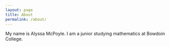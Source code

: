```yaml
---
layout: page
title: About
permalink: /about/
---
```


My name is Alyssa McPoyle. I am a junior studying mathematics at Bowdoin College.
